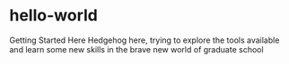 # hello-world
Getting Started Here
Hedgehog here, trying to explore the tools available and learn some new skills in the brave new world of graduate school
